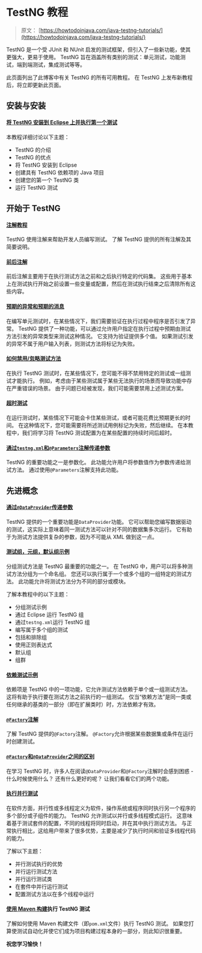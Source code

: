 # TestNG 教程

> 原文： [https://howtodoinjava.com/java-testng-tutorials/](https://howtodoinjava.com/java-testng-tutorials/)

TestNG 是一个受 JUnit 和 NUnit 启发的测试框架，但引入了一些新功能，使其更强大，更易于使用。 TestNG 旨在涵盖所有类别的测试：单元测试，功能测试，端到端测试，集成测试等等。

此页面列出了此博客中有关 TestNG 的所有可用教程。 在 TestNG 上发布新教程后，将立即更新此页面。

## 安装与安装

#### [将 TestNG 安装到 Eclipse 上并执行第一个测试](//howtodoinjava.com/testng/testng-tutorial-with-eclipse/ "TestNG Tutorial (With Eclipse)")

本教程详细讨论以下主题：

*   TestNG 的介绍
*   TestNG 的优点
*   将 TestNG 安装到 Eclipse
*   创建具有 TestNG 依赖项的 Java 项目
*   创建您的第一个 TestNG 类
*   运行 TestNG 测试

## 开始于 TestNG

#### [注解教程](//howtodoinjava.com/testng/testng-annotations-tutorial/ "TestNG Annotations Tutorial")

TestNG 使用注解来帮助开发人员编写测试。 了解 TestNG 提供的所有注解及其简要说明。

#### [前后注解](//howtodoinjava.com/testng/testng-before-and-after-annotations/ "TestNG Before and After Annotations")

前后注解主要用于在执行测试方法之前和之后执行特定的代码集。 这些用于基本上在测试执行开始之前设置一些变量或配置，然后在测试执行结束之后清除所有这些内容。

#### [预期的异常和预期的消息](//howtodoinjava.com/testng/testng-expected-exception-and-expected-message-tutorial/ "TestNG – Expected Exception and Expected Message Tutorial")

在编写单元测试时，在某些情况下，我们需要验证在执行过程中程序是否引发了异常。 TestNG 提供了一种功能，可以通过允许用户指定在执行过程中预期由测试方法引发的异常类型来测试这种情况。 它支持为验证提供多个值。 如果测试引发的异常不属于用户输入列表，则测试方法将标记为失败。

#### [如何禁用/忽略测试方法](//howtodoinjava.com/testng/testng-how-to-disableignore-test-method/ "TestNG – How to disable/ignore test method")

在执行 TestNG 测试时，在某些情况下，您可能不得不禁用特定的测试或一组测试才能执行。 例如，考虑由于某些测试属于某些无法执行的场景而导致功能中存在严重错误的场景。 由于问题已经被发现，我们可能需要禁用上述测试方案。

#### [超时测试](//howtodoinjava.com/testng/testng-timeout-test-tutorial/ "TestNG – Timeout Test Tutorial")

在运行测试时，某些情况下可能会卡住某些测试，或者可能花费比预期更长的时间。 在这种情况下，您可能需要将所述测试用例标记为失败，然后继续。 在本教程中，我们将学习将 TestNG 测试配置为在某些配置的持续时间后超时。

#### [通过`testng.xml`和`@Parameters`注解传递参数](//howtodoinjava.com/testng/testng-test-parameters-through-testng-xml-and-parameters-annotation/ "TestNG – Test Parameters through testng.xml and @Parameters Annotation")

TestNG 的重要功能之一是参数化。 此功能允许用户将参数值作为参数传递给测试方法。 通过使用`@Parameters`注解支持此功能。

## 先进概念

#### [通过`@DataProvider`传递参数](//howtodoinjava.com/testng/testng-test-parameters-through-dataprovider/ "TestNG – Test Parameters through @DataProvider") 

TestNG 提供的一个重要功能是`DataProvider`功能。 它可以帮助您编写数据驱动的测试，这实际上意味着同一测试方法可以针对不同的数据集多次运行。 它有助于为测试方法提供复杂的参数，因为不可能从 XML 做到这一点。

#### [测试组，元组，默认组示例](//howtodoinjava.com/testng/testng-test-groups-meta-group-default-group-examples/ "TestNG – Test Groups, Meta Group, Default Group Examples")

分组测试方法是 TestNG 最重要的功能之一。 在 TestNG 中，用户可以将多种测试方法分组为一个命名组。 您还可以执行属于一个或多个组的一组特定的测试方法。 此功能允许将测试方法分为不同的部分或模块。

了解本教程中的以下主题：

*   分组测试示例
*   通过 Eclipse 运行 TestNG 组
*   通过`testng.xml`运行 TestNG 组
*   编写属于多个组的测试
*   包括和排除组
*   使用正则表达式
*   默认组
*   组群

#### [依赖测试示例](//howtodoinjava.com/testng/testng-dependent-tests-examples/ "TestNG – Dependent Tests Examples")

依赖项是 TestNG 中的一项功能，它允许测试方法依赖于单个或一组测试方法。 这将有助于执行要在测试方法之前执行的一组测试。 仅当“依赖方法”是同一类或任何继承的基类的一部分（即在扩展类时）时，方法依赖才有效。

#### [`@Factory`注解](//howtodoinjava.com/testng/testng-factory-annotation-tutorial/ "TestNG – @Factory Annotation Tutorial")

了解 TestNG 提供的`@Factory`注解。 `@Factory`允许根据某些数据集或条件在运行时创建测试。

#### [`@Factory`和`@DataProvider`之间的区别](//howtodoinjava.com/testng/testng-difference-between-factory-and-dataprovider/ "TestNG – Difference between @Factory and @DataProvider")

在学习 TestNG 时，许多人在阅读`@DataProvider`和`@Factory`注解时会感到困惑 - 什么时候使用什么？ 还有什么更好的呢？ 让我们看看它们的两个功能。

#### [执行并行测试](//howtodoinjava.com/testng/testng-executing-parallel-tests/ "TestNG – Executing Parallel Tests")

在软件方面，并行性或多线程定义为软件，操作系统或程序同时执行另一个程序的多个部分或子组件的能力。 TestNG 允许测试以并行或多线程模式运行。 这意味着基于测试套件的配置，不同的线程将同时启动，并在其中执行测试方法。 与正常执行相比，这给用户带来了很多优势，主要是减少了执行时间和验证多线程代码的能力。

了解以下主题：

*   并行测试执行的优势
*   并行运行测试方法
*   并行运行测试类
*   在套件中并行运行测试
*   配置测试方法以在多个线程中运行

#### [使用 Maven 构建](//howtodoinjava.com/testng/how-to-execute-testng-tests-with-maven-build/ "How to Execute TestNG Tests With Maven Build")执行 TestNG 测试

了解如何使用 Maven 构建文件（即`pom.xml`文件）执行 TestNG 测试。 如果您打算使测试自动化并使它们成为项目构建过程本身的一部分，则此知识很重要。

**祝您学习愉快！**
